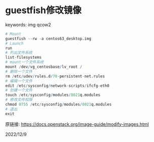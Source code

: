 # guestfish修改镜像

keywords: img qcow2  

```r
# Mount
guestfish --rw -a centos63_desktop.img
# Launch
run
# 列出文件系统
list-filesystems
# mount一个文件系统
mount /dev/vg_centosbase/lv_root /
# 删除一个文件
rm /etc/udev/rules.d/70-persistent-net.rules
# 编辑一个文件
edit /etc/sysconfig/network-scripts/ifcfg-eth0
# 创建一个文件
touch /etc/sysconfig/modules/8021q.modules
# 修改文件权限
chmod 0755 /etc/sysconfig/modules/8021q.modules
# 退出
exit
```

原链接: https://docs.openstack.org/image-guide/modify-images.html  


2022/12/9  
